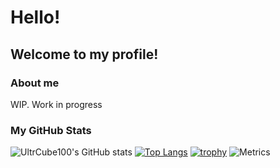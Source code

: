 <!--
**UltraCube100/UltraCube100** is a ✨ _special_ ✨ repository because its `README.md` (this file) appears on your GitHub profile.

Here are some ideas to get you started:

- 🔭 I’m currently working on ...
- 🌱 I’m currently learning ...
- 👯 I’m looking to collaborate on ...
- 🤔 I’m looking for help with ...
- 💬 Ask me about ...
- 📫 How to reach me: ...
- 😄 Pronouns: ...
- ⚡ Fun fact: ...
-->

# Hello!
## Welcome to my profile!
### About me
WIP. Work in progress

### My GitHub Stats

![UltrCube100's GitHub stats](https://github-readme-stats.vercel.app/api?username=UltraCube100&count_private=true) [![Top Langs](https://github-readme-stats.vercel.app/api/top-langs/?username=UltraCube100&langs_count=10&layout=compact)](https://github.com/anuraghazra/github-readme-stats)
[![trophy](https://github-profile-trophy.vercel.app/?username=UltraCube100&no-frame=true)](https://github.com/ryo-ma/github-profile-trophy)
![Metrics](https://metrics.lecoq.io/ultracube100?template=classic&base.header=0&isocalendar=1&stars=1&activity=1&achievements=1&followup=1&isocalendar.duration=half-year&stars.limit=5&activity.limit=6&activity.days=14&activity.filter=all&activity.visibility=public&activity.timestamps=false&achievements.threshold=C&achievements.secrets=true&achievements.limit=5&config.timezone=Pacific%2FHonolulu)
